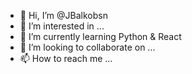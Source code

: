 - 👋 Hi, I’m @JBalkobsn
- 👀 I’m interested in ...
- 🌱 I’m currently learning Python & React
- 💞️ I’m looking to collaborate on ...
- 📫 How to reach me ...

<!---
JBalkobsn/JBalkobsn is a ✨ special ✨ repository because its `README.md` (this file) appears on your GitHub profile.
You can click the Preview link to take a look at your changes.
--->
